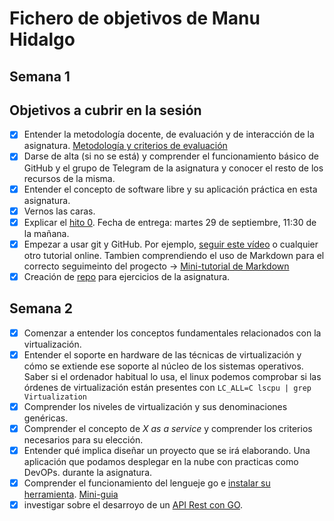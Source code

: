 # Fichero de objetivos de Manu Hidalgo

## Semana 1 
## Objetivos a cubrir en la sesión

- [x] Entender la metodología docente, de evaluación y de interacción de la asignatura. [Metodología y criterios de evaluación](https://github.com/JJ/IV-20-21/blob/master/Metodolog%C3%ADa_y_criterios_de_evaluaci%C3%B3n.md)
- [x] Darse de alta (si no se está) y comprender el funcionamiento básico de GitHub y el grupo de Telegram de la asignatura y conocer el resto de los recursos de la misma.
- [x] Entender el concepto de software libre y su aplicación práctica en esta asignatura.
- [x] Vernos las caras.
- [x] Explicar el [hito 0](http://jj.github.io/IV/documentos/proyecto/0.Repositorio). Fecha de entrega: martes 29 de septiembre, 11:30 de la mañana.
- [x] Empezar a usar git y GitHub. Por ejemplo, [seguir este vídeo](https://www.youtube.com/watch?v=gmXyJI01qa8) o cualquier otro tutorial online. Tambien comprendiendo el uso de Markdown para el correcto seguimeinto del progecto -> [Mini-tutorial de Markdown](http://jj.github.io/IV/documentos/seminarios/tutorial)
- [x] Creación de [repo](https://github.com/venrra/IV-20-21-Ejercicios) para ejercicios de la asignatura.

## Semana 2

- [x] Comenzar a entender los conceptos fundamentales relacionados con la virtualización.
- [x] Entender el soporte en hardware de las técnicas de virtualización y cómo se extiende ese soporte al núcleo de los sistemas operativos. Saber si el ordenador habitual lo usa, el linux podemos comprobar si las órdenes de virtualización están presentes con `LC_ALL=C lscpu | grep Virtualization`
- [x] Comprender los niveles de virtualización y sus denominaciones genéricas.
- [x] Comprender el concepto de *X as a service* y comprender los criterios necesarios para su elección.
- [x] Entender qué implica diseñar un proyecto que se irá elaborando. Una aplicación que podamos desplegar en la nube con practicas como DevOPs.
   durante la asignatura.
- [x] Comprender el funcionamiento del lengueje go e [instalar su herramienta](https://golang.org/doc/). [Mini-guia](https://github.com/venrra/ragaeton/blob/master/docs/guia-go.md)
- [x] investigar sobre el desarroyo de un [API Rest con GO](https://blog.logrocket.com/how-to-build-a-rest-api-with-golang-using-gin-and-gorm/).
